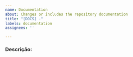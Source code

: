 ```yaml
---
name: Documentation
about: Changes or includes the repository documentation
title: "[DOCS] -"
labels: documentation
assignees: ''

---
```


### Descrição:
<!-- [pt-BR] Use uma descrição clara e concisa sobre as alterações feitas -->
